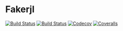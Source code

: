 # Fakerjl

[![Build Status](https://travis-ci.com/osmantamer/Fakerjl.jl.svg?branch=master)](https://travis-ci.com/osmantamer/Fakerjl.jl)
[![Build Status](https://ci.appveyor.com/api/projects/status/github/osmantamer/Fakerjl.jl?svg=true)](https://ci.appveyor.com/project/osmantamer/Fakerjl-jl)
[![Codecov](https://codecov.io/gh/osmantamer/Fakerjl/branch/master/graph/badge.svg)](https://codecov.io/gh/osmantamer/Fakerjl)
[![Coveralls](https://coveralls.io/repos/github/osmantamer/Fakerjl.jl/badge.svg?branch=master)](https://coveralls.io/github/osmantamer/Fakerjl.jl?branch=master)
